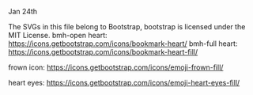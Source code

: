 Jan 24th 

The SVGs in this file belong to Bootstrap, bootstrap is licensed under the
MIT License. 
bmh-open heart: 
  https://icons.getbootstrap.com/icons/bookmark-heart/
bmh-full heart: 
  https://icons.getbootstrap.com/icons/bookmark-heart-fill/

frown icon: 
  https://icons.getbootstrap.com/icons/emoji-frown-fill/

heart eyes: 
  https://icons.getbootstrap.com/icons/emoji-heart-eyes-fill/






